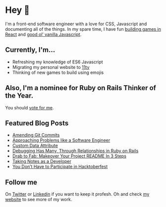 # Hey 👋

I'm a front-end software engineer with a love for CSS, Javascript and documenting all of the things. In my spare time, I have fun [building games in React](https://github.com/scrabill/food-or-foe-react) and [good ol’ vanilla Javascript](https://github.com/scrabill/candy-crush).

## Currently, I'm...

 - Refreshing my knowledge of ES6 Javascript
 - Migrating my personal website to [11ty](https://www.11ty.dev/)
 - Thinking of new games to build using emojis

## Also, I'm a nominee for Ruby on Rails Thinker of the Year.

You should [vote for me](https://shannoncrabill.com/blog/ruby-on-rails-thinker-of-the-year/).

## Featured Blog Posts

- [Amending Git Commits](https://shannoncrabill.com/blog/amending-git-commits/)
- [Approaching Problems like a Software Engineer](https://shannoncrabill.com/blog/approaching-problems-like-a-software-engineer/)
- [Custom Data Attribute](https://shannoncrabill.com/blog/html-custom-data-attribute/)
- [Debugging Has Many, Through Relationships in Ruby on Rails](https://shannoncrabill.com/blog/ruby-on-rails-debugging-model-associations/)
- [Drab to Fab: Makeover Your Project README In 3 Steps](https://shannoncrabill.com/blog/improve-your-project-readme/)
- [Taking Notes as a Developer](https://shannoncrabill.com/blog/taking-notes-as-a-developer/)
- [You Don’t Have to Participate in Hacktoberfest](https://shannoncrabill.com/blog/you-dont-have-to-participate-in-hacktoberfest/)

## Follow me

On [Twitter](https://twitter.com/shannon_crabill) or [Linkedin](https://www.linkedin.com/in/shannoncrabill/) if you want to keep it profesh. Oh and check [my website](http://www.shannoncrabill.com) to see more of my work.
